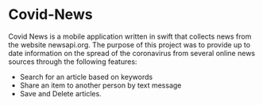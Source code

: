 # Covid-News
Covid News is a mobile application written in swift that collects news from the website newsapi.org. The purpose of this project was to provide up to date information on the spread of the coronavirus from several online news sources through the following features:

* Search for an article based on keywords 
* Share an item to another person by text message 
* Save and Delete articles.
